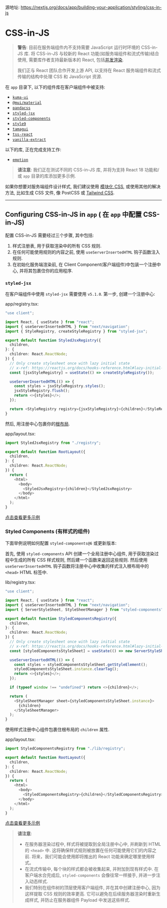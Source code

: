 源地址: https://nextjs.org/docs/app/building-your-application/styling/css-in-js

# CSS-in-JS

> **警告**: 目前在服务端组件内不支持需要 JavaScript 运行时环境的 CSS-in-JS 库. 将 CSS-in-JS 与较新的 React 功能(如服务端组件和流式传输)结合使用, 需要库作者支持最新版本的 React, 包括[并发渲染](https://react.dev/blog/2022/03/29/react-v18#what-is-concurrent-react).
>
> 我们正与 React 团队合作开发上游 API, 以支持在 React 服务端组件和流式传输的结构中处理 CSS 和 JavaScript 资源.

在 `app` 目录下, 以下的组件库在客户端组件中被支持:

- [`kuma-ui`](https://kuma-ui.com/)
- [`@mui/material`](https://mui.com/material-ui/guides/next-js-app-router/)
- [`pandacss`](https://panda-css.com/)
- [`styled-jsx`](https://nextjs.org/docs/app/building-your-application/styling/css-in-js#styled-jsx)
- [`styled-components`](https://nextjs.org/docs/app/building-your-application/styling/css-in-js#styled-components)
- [`style9`](https://github.com/johanholmerin/style9)
- [`tamagui`](https://tamagui.dev/docs/guides/next-js#server-components)
- [`tss-react`](https://tss-react.dev/)
- [`vanilla-extract`](https://github.com/vercel/next.js/tree/canary/examples/with-vanilla-extract)

以下的库, 正在完成支持工作:

- [`emotion`](https://github.com/emotion-js/emotion/issues/2928)

> **请注意**: 我们正在测试不同的 CSS-in-JS 库, 并将为支持 React 18 功能和/或 `app` 目录的库添加更多示例.

如果你想要对服务端组件设计样式, 我们建议使用 [模块化 CSS](https://nextjs.org/docs/app/building-your-application/styling/css-modules), 或使用其他的解决方法, 比如生成 CSS 文件, 像 PostCSS 或 [Tailwind CSS](https://nextjs.org/docs/app/building-your-application/styling/tailwind-css).

---

## Configuring CSS-in-JS in `app` ( 在 `app` 中配置 CSS-in-JS)

配置 CSS-in-JS 需要经过三个步骤, 其中包括:

1. 样式注册表, 用于获取渲染中的所有 CSS 规则.
2. 在任何可能使用规则的内容之前, 使用 `useServerInsertedHTML` 钩子函数注入规则.
3. 在初始化服务端渲染前, 在 Client Component(客户端组件)中包装一个注册中心, 并将其包裹住你的应用程序.

### `styled-jsx`

在客户端组件中使用 `styled-jsx` 需要使用 `v5.1.0`. 第一步, 创建一个注册中心:

app/registry.tsx:

```typescript
"use client";

import React, { useState } from "react";
import { useServerInsertedHTML } from "next/navigation";
import { StyleRegistry, createStyleRegistry } from "styled-jsx";

export default function StyledJsxRegistry({
  children,
}: {
  children: React.ReactNode;
}) {
  // Only create stylesheet once with lazy initial state
  // x-ref: https://reactjs.org/docs/hooks-reference.html#lazy-initial-state
  const [jsxStyleRegistry] = useState(() => createStyleRegistry());

  useServerInsertedHTML(() => {
    const styles = jsxStyleRegistry.styles();
    jsxStyleRegistry.flush();
    return <>{styles}</>;
  });

  return <StyleRegistry registry={jsxStyleRegistry}>{children}</StyleRegistry>;
}
```

然后, 用注册中心包裹你的[根布局](https://nextjs.org/docs/app/building-your-application/routing/pages-and-layouts#root-layout-required).

app/layout.tsx:

```typescript
import StyledJsxRegistry from "./registry";

export default function RootLayout({
  children,
}: {
  children: React.ReactNode;
}) {
  return (
    <html>
      <body>
        <StyledJsxRegistry>{children}</StyledJsxRegistry>
      </body>
    </html>
  );
}
```

[点击查看更多示例](https://github.com/vercel/app-playground/tree/main/app/styling/styled-jsx)

### Styled Components (有样式的组件)

下面举例说明如何配置 `styled-components@6` 或更新版本:

首先, 使用 `styled-components` API 创建一个全局注册中心组件, 用于获取渲染过程中生成的所有 CSS 样式规则, 然后建一个函数来返回这些规则. 然后使用 `useServerInsertedHTML` 钩子函数将注册中心中收集的样式注入根布局中的 `<head>` HTML 标签中.

lib/registry.tsx:

```typescript
"use client";

import React, { useState } from "react";
import { useServerInsertedHTML } from "next/navigation";
import { ServerStyleSheet, StyleSheetManager } from "styled-components";

export default function StyledComponentsRegistry({
  children,
}: {
  children: React.ReactNode;
}) {
  // Only create stylesheet once with lazy initial state
  // x-ref: https://reactjs.org/docs/hooks-reference.html#lazy-initial-state
  const [styledComponentsStyleSheet] = useState(() => new ServerStyleSheet());

  useServerInsertedHTML(() => {
    const styles = styledComponentsStyleSheet.getStyleElement();
    styledComponentsStyleSheet.instance.clearTag();
    return <>{styles}</>;
  });

  if (typeof window !== "undefined") return <>{children}</>;

  return (
    <StyleSheetManager sheet={styledComponentsStyleSheet.instance}>
      {children}
    </StyleSheetManager>
  );
}
```

使用样式注册中心组件包裹住根布局的 `children` 属性.

app/layout.tsx:

```typescript
import StyledComponentsRegistry from "./lib/registry";

export default function RootLayout({
  children,
}: {
  children: React.ReactNode;
}) {
  return (
    <html>
      <body>
        <StyledComponentsRegistry>{children}</StyledComponentsRegistry>
      </body>
    </html>
  );
}
```

[点击查看更多示例](https://github.com/vercel/app-playground/tree/main/app/styling/styled-components)

> **请注意**:
>
> - 在服务器渲染过程中, 样式将被提取到全局注册中心中, 并刷新到 HTML 的 `<head>` 中. 这将确保样式规则被放置在任何可能使用它们的内容之前. 将来，我们可能会使用即将推出的 React 功能来确定哪里使用样式。
> - 在流式传输中, 每个块的样式都会被收集起来, 并附加到现有样式中. 在客户端水合完成后, `styled-components` 会像往常一样接手, 并进一步注入动态样式.
> - 我们特别在组件树的顶层使用客户端组件, 并在其中创建注册中心, 因为这样提取 CSS 规则的效率更高. 它可以避免在后续服务器渲染时重新生成样式, 并防止在服务器组件 Payload 中发送这些样式.
